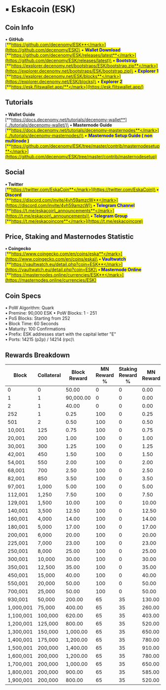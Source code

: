 # ▪ Eskacoin (ESK)

## Coin Info

• **GitHub**\
[<mark style="color:blue;">**https://github.com/decenomy/ESK**</mark>](https://github.com/decenomy/ESK)\
• **Wallet Download**\
[<mark style="color:blue;">**https://github.com/decenomy/ESK/releases/latest**</mark>](https://github.com/decenomy/ESK/releases/latest)\
• **Bootstrap**\
[<mark style="color:blue;">**https://explorer.decenomy.net/bootstraps/ESK/bootstrap.zip**</mark>](https://explorer.decenomy.net/bootstraps/ESK/bootstrap.zip)\
• **Explorer 1** \
[<mark style="color:blue;">**https://explorer.decenomy.net/ESK/blocks**</mark>](https://explorer.decenomy.net/ESK/blocks)\
• **Explorer 2**\
[<mark style="color:blue;">**https://esk.flitswallet.app/**</mark>](https://esk.flitswallet.app/)

## Tutorials

**• Wallet Guide**\
[**https://docs.decenomy.net/tutorials/decenomy-wallet**](../tutorials/decenomy-wallet/)\
**• Masternode Guide**\
[<mark style="color:blue;">**https://docs.decenomy.net/tutorials/decenomy-masternodes**</mark>](../tutorials/decenomy-masternodes/)\
• **Masternode Setup Guide ( non multinode )**\
[<mark style="color:blue;">**https://github.com/decenomy/ESK/tree/master/contrib/masternodesetup**</mark>](https://github.com/decenomy/ESK/tree/master/contrib/masternodesetup)

## Social

**• Twitter**\
[<mark style="color:blue;">**https://twitter.com/EskaCoin**</mark>](https://twitter.com/EskaCoin)\
**• Discord**\
[<mark style="color:blue;">**https://discord.com/invite/4vh59amzcW**</mark>](https://discord.com/invite/4vh59amzcW)\
**• Telegram Channel**\
[<mark style="color:blue;">**https://t.me/eskacoin\_announcements**</mark>](https://t.me/eskacoin\_announcements)\
**• Telegram Group**\
[<mark style="color:blue;">**https://t.me/eskacoincore**</mark>](https://t.me/eskacoincore)

## Price, Staking and Masternodes Statistic

**• Coingecko**\
[<mark style="color:blue;">**https://www.coingecko.com/en/coins/eska**</mark>](https://www.coingecko.com/en/coins/eska)\
**• Vaultwatch**\
[<mark style="color:blue;">**https://vaultwatch.eu/detail.php?coin=ESK**</mark>](https://vaultwatch.eu/detail.php?coin=ESK)\
**• Masternode Online**\
[<mark style="color:blue;">**https://masternodes.online/currencies/ESK**</mark>](https://masternodes.online/currencies/ESK)

## Coin Specs

• PoW Algorithm: Quark\
• Premine: 90,000 ESK • PoW Blocks: 1 - 251\
• PoS Blocks: Starting from 252\
• Block Time: 60 Seconds\
• Maturity: 100 Confirmations\
• Prefix: ESK addresses start with the capital letter "E"\
• Ports: 14215 (p2p) / 14214 (rpc)\


## Rewards Breakdown



| Block     | Collateral | Block Reward | MN Reward % | Staking Reward % | MN Reward | Staker Reward |
| --------- | ---------- | ------------ | ----------- | ---------------- | --------- | ------------- |
| 0         | 0          | 50.00        | 0           | 0                | 0.00      | 0.00          |
| 1         | 1          | 90,000.00    | 0           | 0                | 0.00      | 0.00          |
| 2         | 1          | 40.00        | 0           | 0                | 0.00      | 0.00          |
| 252       | 1          | 0.25         | 100         | 0                | 0.25      | 0.00          |
| 501       | 2          | 0.50         | 100         | 0                | 0.50      | 0.00          |
| 10,001    | 125        | 0.75         | 100         | 0                | 0.75      | 0.00          |
| 20,001    | 200        | 1.00         | 100         | 0                | 1.00      | 0.00          |
| 30,001    | 300        | 1.25         | 100         | 0                | 1.25      | 0.00          |
| 42,001    | 450        | 1.50         | 100         | 0                | 1.50      | 0.00          |
| 54,001    | 550        | 2.00         | 100         | 0                | 2.00      | 0.00          |
| 68,001    | 700        | 2.50         | 100         | 0                | 2.50      | 0.00          |
| 82,001    | 850        | 3.50         | 100         | 0                | 3.50      | 0.00          |
| 97,001    | 1,000      | 5.00         | 100         | 0                | 5.00      | 0.00          |
| 112,001   | 1,250      | 7.50         | 100         | 0                | 7.50      | 0.00          |
| 129,001   | 1,500      | 10.00        | 100         | 0                | 10.00     | 0.00          |
| 140,001   | 3,500      | 12.50        | 100         | 0                | 12.50     | 0.00          |
| 160,001   | 4,000      | 14.00        | 100         | 0                | 14.00     | 0.00          |
| 180,001   | 5,000      | 17.00        | 100         | 0                | 17.00     | 0.00          |
| 200,001   | 6,000      | 20.00        | 100         | 0                | 20.00     | 0.00          |
| 225,001   | 7,000      | 23.00        | 100         | 0                | 23.00     | 0.00          |
| 250,001   | 8,000      | 25.00        | 100         | 0                | 25.00     | 0.00          |
| 300,001   | 10,000     | 30.00        | 100         | 0                | 30.00     | 0.00          |
| 350,001   | 12,500     | 35.00        | 100         | 0                | 35.00     | 0.00          |
| 450,001   | 15,000     | 40.00        | 100         | 0                | 40.00     | 0.00          |
| 550,001   | 20,000     | 50.00        | 100         | 0                | 50.00     | 0.00          |
| 700,001   | 25,000     | 50.00        | 100         | 0                | 50.00     | 0.00          |
| 930,001   | 50,000     | 200.00       | 65          | 35               | 130.00    | 70.00         |
| 1,000,001 | 75,000     | 400.00       | 65          | 35               | 260.00    | 140.00        |
| 1,100,001 | 100,000    | 620.00       | 65          | 35               | 403.00    | 217.00        |
| 1,200,001 | 125,000    | 800.00       | 65          | 35               | 520.00    | 280.00        |
| 1,300,001 | 150,000    | 1,000.00     | 65          | 35               | 650.00    | 350.00        |
| 1,400,001 | 175,000    | 1,200.00     | 65          | 35               | 780.00    | 420.00        |
| 1,500,001 | 200,000    | 1,400.00     | 65          | 35               | 910.00    | 490.00        |
| 1,600,001 | 200,000    | 1,200.00     | 65          | 35               | 780.00    | 420.00        |
| 1,700,001 | 200,000    | 1,000.00     | 65          | 35               | 650.00    | 350.00        |
| 1,800,001 | 200,000    | 900.00       | 65          | 35               | 585.00    | 315.00        |
| 1,900,001 | 200,000    | 800.00       | 65          | 35               | 520.00    | 280.00        |
